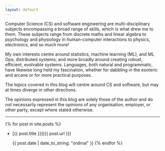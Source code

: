 ```yaml
---
layout: default
---
```


Computer Science (CS) and software engineering are multi-disciplinary subjects encompassing a broad range of skills, which is what drew me to them.
These subjects range from discrete maths and linear algebra to psychology and physiology in human-computer interactions to physics, electronics, and so much more!

My own interests centre around statistics, machine learning (ML), and ML Ops; distributed systems; and more broadly around creating robust, efficient, evolvable systems.
Languages, both natural and programmatic, have likewise long held my fascination, whether for dabbling in the esoteric and arcane or for more practical purposes.

The topics covered in this blog will centre around CS and software, but may at times diverge in other directions.

The opinions expressed in this blog are solely those of the author and do not necessarily represent the opinions of any organisation, employer, or other party, except where stated otherwise.

---

{% for post in site.posts %}
* [{{ post.title }}]({{ post.url }})

  {{ post.date | date_to_string: "ordinal" }}
{% endfor %}
